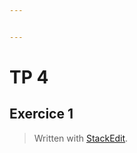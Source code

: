 ```yaml
---


---
```


<h1 id="tp-4">TP 4</h1>
<h2 id="exercice-1">Exercice 1</h2>
<blockquote>
<p>Written with <a href="https://stackedit.io/">StackEdit</a>.</p>
</blockquote>


